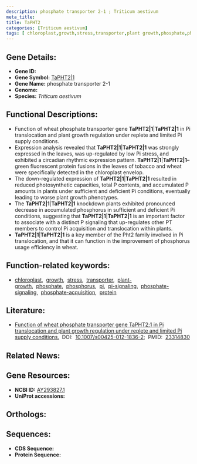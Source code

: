 ```yaml
---
description: phosphate transporter 2-1 ; Triticum aestivum
meta_title:
title: TaPHT2
categories: [Triticum aestivum]
tags: [ chloroplast,growth,stress,transporter,plant growth,phosphate,phosphorus,pi,pi signaling,phosphate signaling,phosphate acquisition,protein ]
---
```


## Gene Details:
- **Gene ID:** []()
- **Gene Symbol:** <u>TaPHT2|1</u>
- **Gene Name:** phosphate transporter 2-1
- **Genome:** []()
- **Species:** *Triticum aestivum*

## Functional Descriptions:
   - Function of wheat phosphate transporter gene **TaPHT2|1**|**TaPHT2|1** in Pi translocation and plant growth regulation under replete and limited Pi supply conditions.
   - Expression analysis revealed that **TaPHT2|1**|**TaPHT2|1** was strongly expressed in the leaves, was up-regulated by low Pi stress, and exhibited a circadian rhythmic expression pattern. **TaPHT2|1**|**TaPHT2|1**–green fluorescent protein fusions in the leaves of tobacco and wheat were specifically detected in the chloroplast envelop. 
   - The down-regulated expression of **TaPHT2|1**|**TaPHT2|1** resulted in reduced photosynthetic capacities, total P contents, and accumulated P amounts in plants under sufficient and deficient Pi conditions, eventually leading to worse plant growth phenotypes. 
   - The **TaPHT2|1**|**TaPHT2|1** knockdown plants exhibited pronounced decrease in accumulated phosphorus in sufficient and deficient Pi conditions, suggesting that **TaPHT2|1**|**TaPHT2|1** is an important factor to associate with a distinct P signaling that up-regulates other PT members to control Pi acquisition and translocation within plants.
   - **TaPHT2|1**|**TaPHT2|1** is a key member of the Pht2 family involved in Pi translocation, and that it can function in the improvement of phosphorus usage efficiency in wheat.

## Function-related keywords:
   - [chloroplast](/tags/chloroplast/),&nbsp;&nbsp;[growth](/tags/growth/),&nbsp;&nbsp;[stress](/tags/stress/),&nbsp;&nbsp;[transporter](/tags/transporter/),&nbsp;&nbsp;[plant-growth](/tags/plant-growth/),&nbsp;&nbsp;[phosphate](/tags/phosphate/),&nbsp;&nbsp;[phosphorus](/tags/phosphorus/),&nbsp;&nbsp;[pi](/tags/pi/),&nbsp;&nbsp;[pi-signaling](/tags/pi-signaling/),&nbsp;&nbsp;[phosphate-signaling](/tags/phosphate-signaling/),&nbsp;&nbsp;[phosphate-acquisition](/tags/phosphate-acquisition/),&nbsp;&nbsp;[protein](/tags/protein/)

## Literature:
   - [Function of wheat phosphate transporter gene TaPHT2;1 in Pi translocation and plant growth regulation under replete and limited Pi supply conditions.](https://doi.org/10.1007/s00425-012-1836-2)&nbsp;&nbsp;DOI:&nbsp;&nbsp;[10.1007/s00425-012-1836-2](https://doi.org/10.1007/s00425-012-1836-2);&nbsp;&nbsp;PMID:&nbsp;&nbsp;[23314830](https://pubmed.ncbi.nlm.nih.gov/23314830/)

## Related News:

## Gene Resources:
- **NCBI ID:**  [AY293827.1](https://www.ncbi.nlm.nih.gov/gene/?term=AY293827.1)
- **UniProt accessions:**  [](https://www.uniprot.org/uniprotkb//entry)

## Orthologs:

## Sequences:
- **CDS Sequence:**
- **Protein Sequence:**
